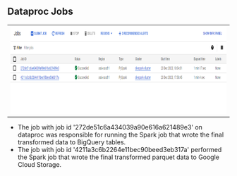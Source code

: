## Dataproc Jobs

<table>
  <tr>
    <td> <img src="/docs/images/dataproc_jobs.png" title="Dataproc Jobs" width="600" height="200"/> </td>
  </tr>
</table>

- The job with job id '272de51c6a434039a90e616a621489e3' on dataproc was responsible for running the Spark job that wrote the final transformed data to BigQuery tables.
- The job with job id '4211a3c6b2264e11bec90beed3eb317a' performed the Spark job that wrote the final transformed parquet data to Google Cloud Storage.
